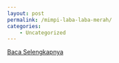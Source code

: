 ```yaml
---
layout: post
permalink: /mimpi-laba-laba-merah/
categories:
    - Uncategorized
---
```


[Baca Selengkapnya](/07)